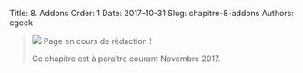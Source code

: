 Title: 8. Addons
Order: 1
Date: 2017-10-31
Slug: chapitre-8-addons
Authors: cgeek

> <span class="icon">![](/fr/images/icons/warning.png)</span> Page en cours de rédaction !
>
> Ce chapitre est à paraître courant Novembre 2017.
